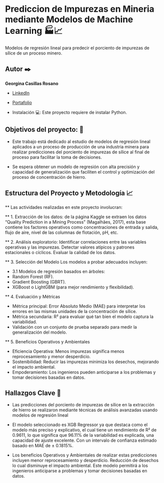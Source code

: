 # Prediccion de Impurezas en Mineria mediante Modelos de Machine Learning 🏭📈
Modelos de regresión lineal para predecir el porciento de impurezas de sílice de un proceso minero.

## Autor ✒️
**Georgina Casillas Rosano**

* [LinkedIn](https://www.linkedin.com/in/georgina-casillas-rosano-data-science)
* [Portafolio]( https://github.com/Georgina-Casillas/Prediccion_Impurezas_en_Mineria_con_Modelos_de_Machine_Learnin)

* Instalación 💻: Este proyecto requiere de instalar Python.

## Objetivos del proyecto: 🎯
* Este trabajo está dedicado al estudio de modelos de regresión lineal aplicados a
un proceso de producción de una industria minera para realizar predicciones del
porciento de impurezas de sílice al final de proceso para facilitar la toma de
decisiones.

* Se espera obtener un modelo de regresión con alta precisión y capacidad de generalización que faciliten el control y optimización del proceso de concentración de hierro.
## Estructura del Proyecto y Metodología 📈

** Las actividades realizadas en este proyecto involucran:

** 1. Extracción de los datos: de la página Kaggle se extraen los datos “Quality
Prediction in a Mining Process” (Magalhães, 2017), esta base contiene los
factores operativos como concentraciones de entrada y salida, flujo de aire,
nivel de las columnas de flotación, pH, etc.

** 2. Análisis exploratorio: Identificar correlaciones entre las variables operativas y
las impurezas. Detectar valores atípicos y patrones estacionales o cíclicos.
Evaluar la calidad de los datos.

** 3. Selección del Modelo Los modelos a probar adecuados incluyen:
* 3.1 Modelos de regresión basados en árboles:
* Random Forest (RF).
* Gradient Boosting (GBRT).
* XGBoost o LightGBM (para mejor rendimiento y flexibilidad).

** 4. Evaluación y Métricas
* Métrica principal: Error Absoluto Medio (MAE) para interpretar los errores
en las mismas unidades de la concentración de sílice.
* Métrica secundaria: R² para evaluar qué tan bien el modelo captura la variabilidad.
* Validación con un conjunto de prueba separado para medir la generalización del modelo.

** 5. Beneficios Operativos y Ambientales
*  Eficiencia Operativa: Menos impurezas significa menos reprocesamiento y
menor desperdicio.
* Sostenibilidad: Reducir las impurezas minimiza los desechos, mejorando el
impacto ambiental.
* Empoderamiento: Los ingenieros pueden anticiparse a los problemas y
tomar decisiones basadas en datos.

## Hallazgos Clave 🔎
* Las predicciones del porciento de impurezas de sílice en la extracción de hierro se realizaron mediante técnicas de análisis avanzadas usando modelos de regresión lineal

* El modelo seleccionado es XGB Regressor ya que destaca como el modelo más preciso y explicativo, el cual tiene un rendimiento de R² de 0.9611, lo que significa que 96.11% de la variabilidad es explicada, una capacidad de ajuste excelente. Con un intervalo de confianza estimado basado en MAE de ± 0.1815%.

* Los beneficios Operativos y Ambientales de realizar estas predicciones incluyen menor reprocesamiento y desperdicio. Reducción de desechos lo cual disminuye el impacto ambiental. Este modelo permitirá a los ingenieros anticiparse a problemas y tomar decisiones basadas en datos.
